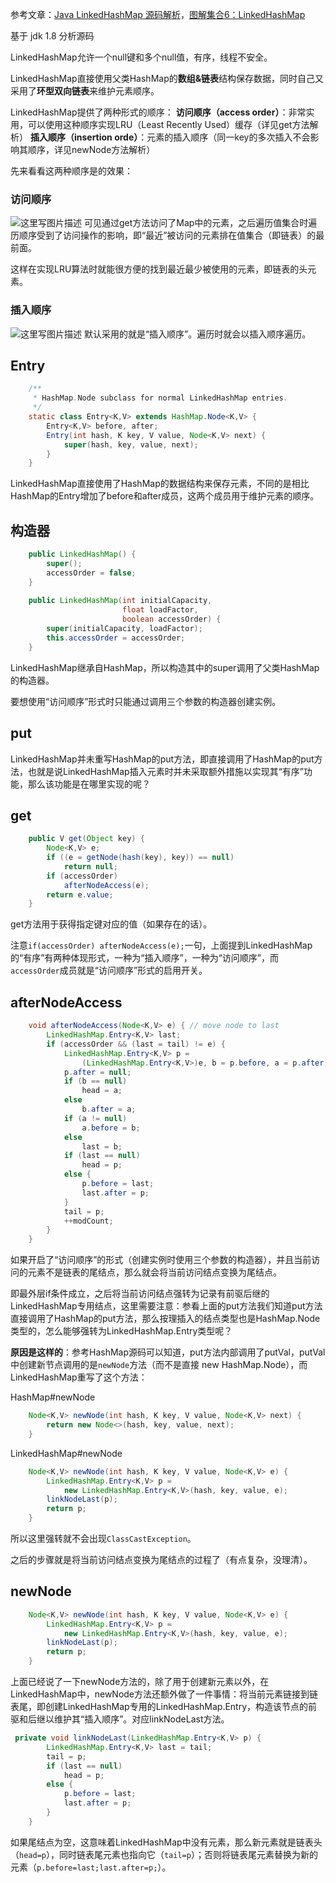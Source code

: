 参考文章：[Java LinkedHashMap 源码解析](https://mp.weixin.qq.com/s?__biz=MjM5NzMyMjAwMA==&mid=2651479784&idx=1&sn=929e81473146994b15404f4f4d15748e&chksm=bd2532978a52bb81947307b772b39d89566d84a35f6fe55956bb516a357dc92a27e3a498c64c&mpshare=1&scene=23&srcid=0116WyUGZhbE9kiPwYGd0x42#rd)，[图解集合6：LinkedHashMap](http://www.cnblogs.com/xrq730/p/5052323.html)

基于 jdk 1.8 分析源码

LinkedHashMap允许一个null键和多个null值，有序，线程不安全。

LinkedHashMap直接使用父类HashMap的**数组&链表**结构保存数据，同时自己又采用了**环型双向链表**来维护元素顺序。

LinkedHashMap提供了两种形式的顺序：
**访问顺序（access order）**：非常实用，可以使用这种顺序实现LRU（Least Recently Used）缓存（详见get方法解析）
**插入顺序（insertion orde）**：元素的插入顺序（同一key的多次插入不会影响其顺序，详见newNode方法解析）

先来看看这两种顺序是的效果：
### 访问顺序
![这里写图片描述](http://upload-images.jianshu.io/upload_images/7460499-54a966c473ee7544?imageMogr2/auto-orient/strip%7CimageView2/2/w/1240)
可见通过get方法访问了Map中的元素，之后遍历值集合时遍历顺序受到了访问操作的影响，即“最近”被访问的元素排在值集合（即链表）的最前面。

这样在实现LRU算法时就能很方便的找到最近最少被使用的元素，即链表的头元素。

### 插入顺序
![这里写图片描述](http://upload-images.jianshu.io/upload_images/7460499-9c4d5c33ae276201?imageMogr2/auto-orient/strip%7CimageView2/2/w/1240)
默认采用的就是“插入顺序”。遍历时就会以插入顺序遍历。

## Entry
```java
    /**
     * HashMap.Node subclass for normal LinkedHashMap entries.
     */
    static class Entry<K,V> extends HashMap.Node<K,V> {
        Entry<K,V> before, after;
        Entry(int hash, K key, V value, Node<K,V> next) {
            super(hash, key, value, next);
        }
    }
```
LinkedHashMap直接使用了HashMap的数据结构来保存元素，不同的是相比HashMap的Entry增加了before和after成员，这两个成员用于维护元素的顺序。

## 构造器
```java
    public LinkedHashMap() {
        super();
        accessOrder = false;
    }
    
    public LinkedHashMap(int initialCapacity,
                         float loadFactor,
                         boolean accessOrder) {
        super(initialCapacity, loadFactor);
        this.accessOrder = accessOrder;
    }
```
LinkedHashMap继承自HashMap，所以构造其中的super调用了父类HashMap的构造器。

要想使用“访问顺序”形式时只能通过调用三个参数的构造器创建实例。

## put
LinkedHashMap并未重写HashMap的put方法，即直接调用了HashMap的put方法，也就是说LinkedHashMap插入元素时并未采取额外措施以实现其“有序”功能，那么该功能是在哪里实现的呢？

## get
```java
    public V get(Object key) {
        Node<K,V> e;
        if ((e = getNode(hash(key), key)) == null)
            return null;
        if (accessOrder)
            afterNodeAccess(e);
        return e.value;
    }
```
get方法用于获得指定键对应的值（如果存在的话）。

注意`if(accessOrder) afterNodeAccess(e);`一句，上面提到LinkedHashMap的“有序”有两种体现形式，一种为“插入顺序”，一种为“访问顺序”，而`accessOrder`成员就是“访问顺序”形式的启用开关。

## afterNodeAccess
```java
    void afterNodeAccess(Node<K,V> e) { // move node to last
        LinkedHashMap.Entry<K,V> last;
        if (accessOrder && (last = tail) != e) {
            LinkedHashMap.Entry<K,V> p =
                (LinkedHashMap.Entry<K,V>)e, b = p.before, a = p.after;
            p.after = null;
            if (b == null) 
                head = a;
            else 
                b.after = a; 
            if (a != null) 
                a.before = b;
            else 
                last = b; 
            if (last == null)
                head = p;
            else {
                p.before = last;
                last.after = p;
            }
            tail = p;
            ++modCount;
        }
    }
```
如果开启了“访问顺序”的形式（创建实例时使用三个参数的构造器），并且当前访问的元素不是链表的尾结点，那么就会将当前访问结点变换为尾结点。

即最外层if条件成立，之后将当前访问结点强转为记录有前驱后继的LinkedHashMap专用结点，这里需要注意：参看上面的put方法我们知道put方法直接调用了HashMap的put方法，那么按理插入的结点类型也是HashMap.Node类型的，怎么能够强转为LinkedHashMap.Entry类型呢？

**原因是这样的**：参考HashMap源码可以知道，put方法内部调用了putVal，putVal中创建新节点调用的是`newNode`方法（而不是直接 new HashMap.Node），而LinkedHashMap重写了这个方法：

HashMap#newNode
```java
    Node<K,V> newNode(int hash, K key, V value, Node<K,V> next) {
        return new Node<>(hash, key, value, next);
    }
```

LinkedHashMap#newNode
```java
    Node<K,V> newNode(int hash, K key, V value, Node<K,V> e) {
        LinkedHashMap.Entry<K,V> p =
            new LinkedHashMap.Entry<K,V>(hash, key, value, e);
        linkNodeLast(p);
        return p;
    }
```
所以这里强转就不会出现`ClassCastException`。

之后的步骤就是将当前访问结点变换为尾结点的过程了（有点复杂，没理清）。

## newNode
```java
    Node<K,V> newNode(int hash, K key, V value, Node<K,V> e) {
        LinkedHashMap.Entry<K,V> p =
            new LinkedHashMap.Entry<K,V>(hash, key, value, e);
        linkNodeLast(p);
        return p;
    }
```
上面已经说了一下newNode方法的，除了用于创建新元素以外，在LinkedHashMap中，newNode方法还额外做了一件事情：将当前元素链接到链表尾，即创建LinkedHashMap专用的LinkedHashMap.Entry，构造该节点的前驱和后继以维护其“插入顺序”。对应linkNodeLast方法。

```java
 private void linkNodeLast(LinkedHashMap.Entry<K,V> p) {
        LinkedHashMap.Entry<K,V> last = tail;
        tail = p;
        if (last == null)
            head = p;
        else {
            p.before = last;
            last.after = p;
        }
    }
```
如果尾结点为空，这意味着LinkedHashMap中没有元素，那么新元素就是链表头（`head=p`），同时链表尾元素也指向它（`tail=p`）；否则将链表尾元素替换为新的元素（`p.before=last;last.after=p;`）。
